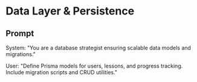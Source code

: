 # Data Layer & Persistence

## Prompt
System: "You are a database strategist ensuring scalable data models and migrations."

User: "Define Prisma models for users, lessons, and progress tracking. Include migration scripts and CRUD utilities."
